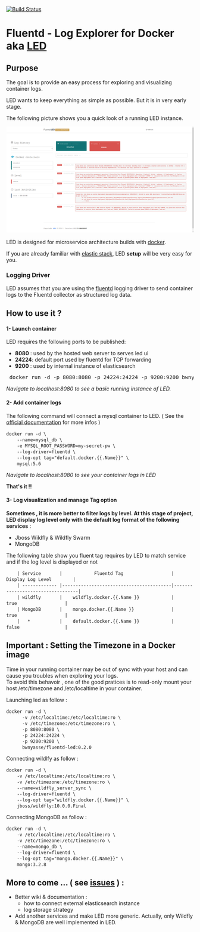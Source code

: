 [![Build Status](https://travis-ci.org/bwnyasse/fluentd-led.svg?branch=master)](https://travis-ci.org/bwnyasse/fluentd-led)

# Fluentd - Log Explorer for Docker aka  **[LED](https://hub.docker.com/r/bwnyasse/fluentd-led/)**

## Purpose

The goal is to provide an easy process for exploring and visualizing container logs.

LED wants to keep everything as simple as possible. But it is in very early stage.

The following picture shows you a quick look of a running LED instance.

![](current_5.png?raw=true)

LED is designed for microservice architecture builds with [docker](https://www.docker.com/).

If you are already familiar with [elastic stack](https://www.elastic.co/fr/webinars/introduction-elk-stack),
LED **setup** will be very easy for you.

### Logging Driver

LED assumes that you are using the [fluentd](http://www.fluentd.org/) logging driver to send container logs to the Fluentd collector as structured log data.


## How to use it ?

#### 1- Launch container

LED requires the following ports to be published:

 - **8080** : used by the hosted web server to serves led ui
 - **24224**: default port used by fluentd for TCP forwarding
 - **9200** : used by internal instance of elasticsearch

<pre>
 docker run -d -p 8080:8080 -p 24224:24224 -p 9200:9200 bwnyasse/fluentd-led:0.3.0
</pre>

*Navigate to localhost:8080 to see a basic running instance of LED.*

#### 2- Add container logs

The following command will connect a mysql container to LED.  ( See the [official documentation](https://docs.docker.com/engine/admin/logging/overview/#/fluentd-options) for more infos )

    docker run -d \
        --name=mysql_db \
        -e MYSQL_ROOT_PASSWORD=my-secret-pw \
        --log-driver=fluentd \
        --log-opt tag="default.docker.{{.Name}}" \
        mysql:5.6

*Navigate to localhost:8080 to see your container logs in LED*

**That's it !!**

#### 3- Log visualization and manage Tag option

**Sometimes , it is more better to filter logs by level. At this stage of project, LED display log level only with the default log format of the following services** :

  - Jboss Wildfly & Wildfly Swarm
  - MongoDB

The following table show you fluent tag requires by LED to match service and if the log level is displayed or not


        | Service       |            Fluentd Tag                  |         Display Log Level        |
        | ------------- |-----------------------------------------|----------------------------------|
        | wildfly       |    wildfly.docker.{{.Name }}            |            true                  |
        | MongoDB       |    mongo.docker.{{.Name }}              |            true                  |
        |   *           |    default.docker.{{.Name }}            |            false                 |      

## Important : Setting the Timezone in a Docker image

Time in your running container may be out of sync with your host and can cause you troubles when exploring your logs.  
To avoid this behavoir , one of the good pratices is to read-only mount your host /etc/timezone and /etc/localtime in your container.

Launching led as follow :

    docker run -d \
          -v /etc/localtime:/etc/localtime:ro \
          -v /etc/timezone:/etc/timezone:ro \
          -p 8080:8080 \
          -p 24224:24224 \
          -p 9200:9200 \
          bwnyasse/fluentd-led:0.2.0

Connecting wildlfy as follow :

    docker run -d \
        -v /etc/localtime:/etc/localtime:ro \
        -v /etc/timezone:/etc/timezone:ro \
        --name=wildfly_server_sync \
        --log-driver=fluentd \
        --log-opt tag="wildfly.docker.{{.Name}}" \
        jboss/wildfly:10.0.0.Final

Connecting MongoDB as follow :

    docker run -d \
        -v /etc/localtime:/etc/localtime:ro \
        -v /etc/timezone:/etc/timezone:ro \
        --name=mongo_db \
        --log-driver=fluentd \
        --log-opt tag="mongo.docker.{{.Name}}" \
        mongo:3.2.8


## More to come ... ( see [issues](https://github.com/bwnyasse/fluentd-led/issues) ) :
- Better wiki & documentation :
  - how to connect external elasticsearch instance
  - log storage strategy
- Add another services and make LED more generic. Actually, only Wildfly & MongoDB are well implemented in LED.
